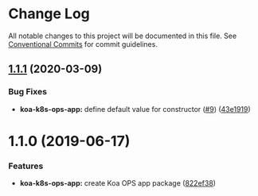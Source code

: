 # Change Log

All notable changes to this project will be documented in this file.
See [Conventional Commits](https://conventionalcommits.org) for commit guidelines.

## [1.1.1](https://github.com/sigfox/javascript/compare/@sigfox/koa-k8s-ops-app@1.1.0...@sigfox/koa-k8s-ops-app@1.1.1) (2020-03-09)


### Bug Fixes

* **koa-k8s-ops-app:** define default value for constructor ([#9](https://github.com/sigfox/javascript/issues/9)) ([43e1919](https://github.com/sigfox/javascript/commit/43e1919))





# 1.1.0 (2019-06-17)


### Features

* **koa-k8s-ops-app:** create Koa OPS app package ([822ef38](https://github.com/sigfox/javascript/commit/822ef38))
